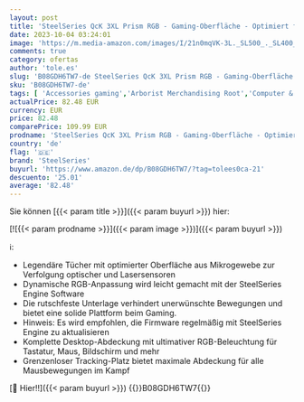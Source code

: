 ```yaml
---
layout: post
title: 'SteelSeries QcK 3XL Prism RGB - Gaming-Oberfläche - Optimiert für Kapillarproben - 2 Zonen RGB-Beleuchtung – Schwarz -  1220mm x 590mm x 3mm '
date: 2023-10-04 03:24:01
image: 'https://m.media-amazon.com/images/I/21n0mqVK-3L._SL500_._SL400_.jpg'
comments: true
category: ofertas
author: 'tole.es'
slug: 'B08GDH6TW7-de SteelSeries QcK 3XL Prism RGB - Gaming-Oberfläche -...'
sku: 'B08GDH6TW7-de'
tags: [ 'Accessories gaming','Arborist Merchandising Root','Computer & Zubehör','Games','Games, Hardware & Zubehör für PC','Gaming-Mauspads für PC','Mauspads','Mousepad gaming','Mäuse, Tastaturen & Eingabegeräte','Self Service','Special Features Stores','SteelSeries Prime Student Angebote mit bis zu -15%','Tastatur- & Maus-Zubehör','Zubehör für PC','a4cbee59-f823-40fe-831a-7de64f655f6f_0','a4cbee59-f823-40fe-831a-7de64f655f6f_3401','a4cbee59-f823-40fe-831a-7de64f655f6f_6001','a4cbee59-f823-40fe-831a-7de64f655f6f_8301','steelseries','🇩🇪', ]
actualPrice: 82.48 EUR
currency: EUR
price: 82.48
comparePrice: 109.99 EUR
prodname: 'SteelSeries QcK 3XL Prism RGB - Gaming-Oberfläche - Optimiert für Kapillarproben - 2 Zonen RGB-Beleuchtung – Schwarz -  1220mm x 590mm x 3mm '
country: 'de'
flag: '🇩🇪'
brand: 'SteelSeries'
buyurl: 'https://www.amazon.de/dp/B08GDH6TW7/?tag=tolees0ca-21'
descuento: '25.01'
average: '82.48'
---
```


Sie können [{{< param title >}}]({{< param buyurl >}}) hier:

[![{{< param prodname >}}]({{< param image >}})]({{< param buyurl >}})

ℹ️:

- Legendäre Tücher mit optimierter Oberfläche aus Mikrogewebe zur Verfolgung optischer und Lasersensoren
- Dynamische RGB-Anpassung wird leicht gemacht mit der SteelSeries Engine Software
- Die rutschfeste Unterlage verhindert unerwünschte Bewegungen und bietet eine solide Plattform beim Gaming.
- Hinweis: Es wird empfohlen, die Firmware regelmäßig mit SteelSeries Engine zu aktualisieren
- Komplette Desktop-Abdeckung mit ultimativer RGB-Beleuchtung für Tastatur, Maus, Bildschirm und mehr
- Grenzenloser Tracking-Platz bietet maximale Abdeckung für alle Mausbewegungen im Kampf

[🛒 Hier!!]({{< param buyurl >}})
{{<world>}}B08GDH6TW7{{</world>}}
